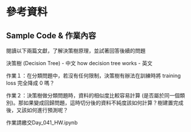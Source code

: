 # 參考資料
## Sample Code & 作業內容

閱讀以下兩篇文獻，了解決策樹原理，並試著回答後續的問題

決策樹 (Decision Tree) - 中文
how decision tree works - 英文

作業１：在分類問題中，若沒有任何限制，決策樹有辦法在訓練時將 training loss 完全降成 0 嗎？

作業２：決策樹做分類問題時，資料的相似度比較容易計算 (是否屬於同一個類別)。那如果變成回歸問題，這時切分後的資料不純度該如何計算？樹建置完成後，又該如何進行預測呢？

作業請繳交Day_041_HW.ipynb
